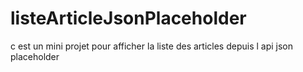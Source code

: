 # listeArticleJsonPlaceholder
c est un mini projet pour afficher la liste des articles depuis l api json placeholder 
